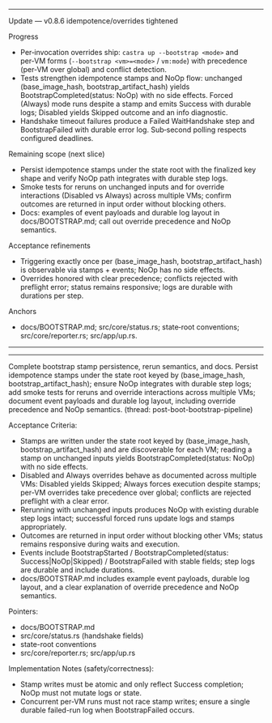 
---
Update — v0.8.6 idempotence/overrides tightened

Progress
- Per‑invocation overrides ship: `castra up --bootstrap <mode>` and per‑VM forms (`--bootstrap <vm>=<mode>` / `vm:mode`) with precedence (per‑VM over global) and conflict detection.
- Tests strengthen idempotence stamps and NoOp flow: unchanged (base_image_hash, bootstrap_artifact_hash) yields BootstrapCompleted(status: NoOp) with no side effects. Forced (Always) mode runs despite a stamp and emits Success with durable logs; Disabled yields Skipped outcome and an info diagnostic.
- Handshake timeout failures produce a Failed WaitHandshake step and BootstrapFailed with durable error log. Sub‑second polling respects configured deadlines.

Remaining scope (next slice)
- Persist idempotence stamps under the state root with the finalized key shape and verify NoOp path integrates with durable step logs.
- Smoke tests for reruns on unchanged inputs and for override interactions (Disabled vs Always) across multiple VMs; confirm outcomes are returned in input order without blocking others.
- Docs: examples of event payloads and durable log layout in docs/BOOTSTRAP.md; call out override precedence and NoOp semantics.

Acceptance refinements
- Triggering exactly once per (base_image_hash, bootstrap_artifact_hash) is observable via stamps + events; NoOp has no side effects.
- Overrides honored with clear precedence; conflicts rejected with preflight error; status remains responsive; logs are durable with durations per step.

Anchors
- docs/BOOTSTRAP.md; src/core/status.rs; state‑root conventions; src/core/reporter.rs; src/app/up.rs.
---


---

Complete bootstrap stamp persistence, rerun semantics, and docs.
Persist idempotence stamps under the state root keyed by (base_image_hash, bootstrap_artifact_hash); ensure NoOp integrates with durable step logs; add smoke tests for reruns and override interactions across multiple VMs; document event payloads and durable log layout, including override precedence and NoOp semantics. (thread: post-boot-bootstrap-pipeline)

Acceptance Criteria:
- Stamps are written under the state root keyed by (base_image_hash, bootstrap_artifact_hash) and are discoverable for each VM; reading a stamp on unchanged inputs yields BootstrapCompleted(status: NoOp) with no side effects.
- Disabled and Always overrides behave as documented across multiple VMs: Disabled yields Skipped; Always forces execution despite stamps; per-VM overrides take precedence over global; conflicts are rejected preflight with a clear error.
- Rerunning with unchanged inputs produces NoOp with existing durable step logs intact; successful forced runs update logs and stamps appropriately.
- Outcomes are returned in input order without blocking other VMs; status remains responsive during waits and execution.
- Events include BootstrapStarted / BootstrapCompleted(status: Success|NoOp|Skipped) / BootstrapFailed with stable fields; step logs are durable and include durations.
- docs/BOOTSTRAP.md includes example event payloads, durable log layout, and a clear explanation of override precedence and NoOp semantics.

Pointers:
- docs/BOOTSTRAP.md
- src/core/status.rs (handshake fields)
- state-root conventions
- src/core/reporter.rs; src/app/up.rs

Implementation Notes (safety/correctness):
- Stamp writes must be atomic and only reflect Success completion; NoOp must not mutate logs or state.
- Concurrent per-VM runs must not race stamp writes; ensure a single durable failed-run log when BootstrapFailed occurs.